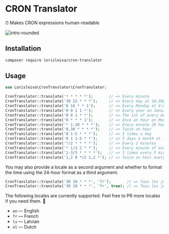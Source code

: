 # CRON Translator
⏰️ Makes CRON expressions human-readable

![intro-rounded](https://user-images.githubusercontent.com/3642397/60768671-7d6c7100-a0be-11e9-8cee-8a8d2780d76f.png)

## Installation

```sh
composer require lorisleiva/cron-translator
```

## Usage

```php
use Lorisleiva\CronTranslator\CronTranslator;

CronTranslator::translate('* * * * *');       // => Every minute
CronTranslator::translate('30 22 * * *');     // => Every day at 10:30pm
CronTranslator::translate('0 16 * * 1');      // => Every Monday at 4:00pm
CronTranslator::translate('0 0 1 1 *');       // => Every year on January the 1st at 12:00am
CronTranslator::translate('0 0 1 * *');       // => The 1st of every month at 12:00am
CronTranslator::translate('0 * * * 1');       // => Once an hour on Mondays
CronTranslator::translate('* 1-20 * * *');    // => Every minute 20 hours a day
CronTranslator::translate('0,30 * * * *');    // => Twice an hour
CronTranslator::translate('0 1-5 * * *');     // => 5 times a day
CronTranslator::translate('0 1 1-5 * *');     // => 5 days a month at 1:00am
CronTranslator::translate('*/2 * * * *');     // => Every 2 minutes
CronTranslator::translate('* 1/3 2 * *');     // => Every minute of every 3 hours on the 2nd of every month
CronTranslator::translate('1-3/5 * * * *');   // => 3 times every 5 minutes
CronTranslator::translate('1,2 0 */2 1,2 *'); // => Twice an hour every 2 days 2 months a year at 12am
```

You may also provide a locale as a second argument and whether to format the time using the 24-hour format as a third argument.


```php
CronTranslator::translate('30 18 * * *', 'fr');       // => Tous les jours à 6:30pm
CronTranslator::translate('30 18 * * *', 'fr', true); // => Tous les jours à 18:30
```

The following locales are currently supported. Feel free to PR more locales if you need them. 🙂
- `en` — English
- `fr` — French
- `lv` — Latvian
- `nl` — Dutch
